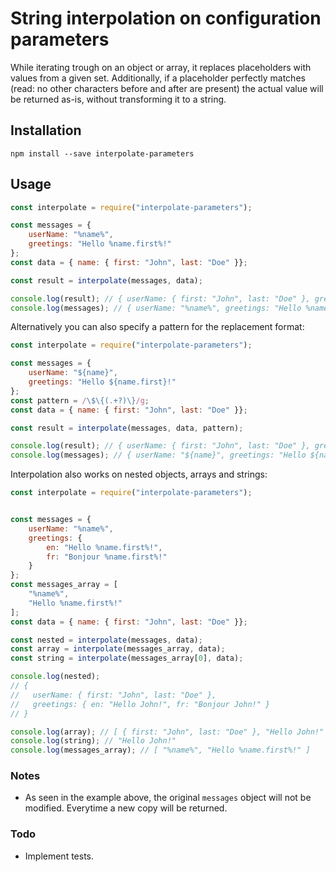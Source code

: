 # String interpolation on configuration parameters
While iterating trough on an object or array, it replaces placeholders with values from a given set. Additionally, if a placeholder perfectly matches (read: no other characters before and after are present) the actual value will be returned as-is, without transforming it to a string.

## Installation
```
npm install --save interpolate-parameters
```

## Usage
```js
const interpolate = require("interpolate-parameters");

const messages = {
    userName: "%name%",
    greetings: "Hello %name.first%!"
};
const data = { name: { first: "John", last: "Doe" }};

const result = interpolate(messages, data);

console.log(result); // { userName: { first: "John", last: "Doe" }, greetings: "Hello John!" }
console.log(messages); // { userName: "%name%", greetings: "Hello %name.first%!" }
```

Alternatively you can also specify a pattern for the replacement format:

```js
const interpolate = require("interpolate-parameters");

const messages = {
    userName: "${name}",
    greetings: "Hello ${name.first}!"
};
const pattern = /\$\{(.+?)\}/g;
const data = { name: { first: "John", last: "Doe" }};

const result = interpolate(messages, data, pattern);

console.log(result); // { userName: { first: "John", last: "Doe" }, greetings: "Hello John!" }
console.log(messages); // { userName: "${name}", greetings: "Hello ${name.first}!" }
```

Interpolation also works on nested objects, arrays and strings:

```js
const interpolate = require("interpolate-parameters");


const messages = {
    userName: "%name%",
    greetings: {
        en: "Hello %name.first%!",
        fr: "Bonjour %name.first%!"
    }
};
const messages_array = [
    "%name%",
    "Hello %name.first%!"
];
const data = { name: { first: "John", last: "Doe" }};

const nested = interpolate(messages, data);
const array = interpolate(messages_array, data);
const string = interpolate(messages_array[0], data);

console.log(nested);
// {
//   userName: { first: "John", last: "Doe" },
//   greetings: { en: "Hello John!", fr: "Bonjour John!" }
// }

console.log(array); // [ { first: "John", last: "Doe" }, "Hello John!" ]
console.log(string); // "Hello John!"
console.log(messages_array); // [ "%name%", "Hello %name.first%!" ]
```

### Notes
 - As seen in the example above, the original `messages` object will not be modified. Everytime a new copy will be returned.

### Todo
 - Implement tests.
